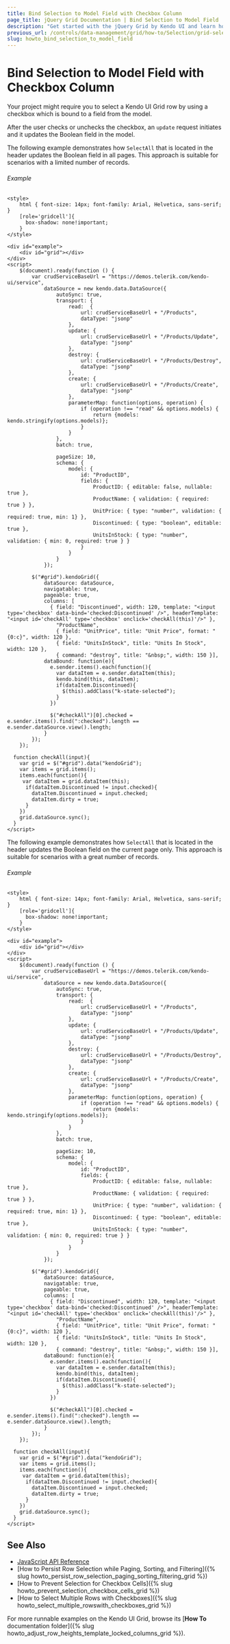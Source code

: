 ```yaml
---
title: Bind Selection to Model Field with Checkbox Column
page_title: jQuery Grid Documentation | Bind Selection to Model Field | Kendo UI
description: "Get started with the jQuery Grid by Kendo UI and learn how to select a row with a checkbox column that is bound to a model field."
previous_url: /controls/data-management/grid/how-to/Selection/grid-selection-to-model-field
slug: howto_bind_selection_to_model_field
---
```


# Bind Selection to Model Field with Checkbox Column

Your project might require you to select a Kendo UI Grid row by using a checkbox which is bound to a field from the model.

After the user checks or unchecks the checkbox, an `update` request initiates and it updates the Boolean field in the model.

The following example demonstrates how `SelectAll` that is located in the header updates the Boolean field in all pages. This approach is suitable for scenarios with a limited number of records.

###### Example

```dojo
<style>
    html { font-size: 14px; font-family: Arial, Helvetica, sans-serif; }
    [role='gridcell']{
      box-shadow: none!important;
    }
</style>

<div id="example">
    <div id="grid"></div>
</div>
<script>
    $(document).ready(function () {
        var crudServiceBaseUrl = "https://demos.telerik.com/kendo-ui/service",
            dataSource = new kendo.data.DataSource({
                autoSync: true,
                transport: {
                    read:  {
                        url: crudServiceBaseUrl + "/Products",
                        dataType: "jsonp"
                    },
                    update: {
                        url: crudServiceBaseUrl + "/Products/Update",
                        dataType: "jsonp"
                    },
                    destroy: {
                        url: crudServiceBaseUrl + "/Products/Destroy",
                        dataType: "jsonp"
                    },
                    create: {
                        url: crudServiceBaseUrl + "/Products/Create",
                        dataType: "jsonp"
                    },
                    parameterMap: function(options, operation) {
                        if (operation !== "read" && options.models) {
                            return {models: kendo.stringify(options.models)};
                        }
                    }
                },
                batch: true,

                pageSize: 10,
                schema: {
                    model: {
                        id: "ProductID",
                        fields: {
                            ProductID: { editable: false, nullable: true },
                            ProductName: { validation: { required: true } },
                            UnitPrice: { type: "number", validation: { required: true, min: 1} },
                            Discontinued: { type: "boolean", editable: true },
                            UnitsInStock: { type: "number", validation: { min: 0, required: true } }
                        }
                    }
                }
            });

        $("#grid").kendoGrid({
            dataSource: dataSource,
            navigatable: true,
            pageable: true,
            columns: [
              { field: "Discontinued", width: 120, template: "<input type='checkbox' data-bind='checked:Discontinued' />", headerTemplate: "<input id='checkAll' type='checkbox' onclick='checkAll(this)'/>" },
                "ProductName",
                { field: "UnitPrice", title: "Unit Price", format: "{0:c}", width: 120 },
                { field: "UnitsInStock", title: "Units In Stock", width: 120 },                            
                { command: "destroy", title: "&nbsp;", width: 150 }],
            dataBound: function(e){
              e.sender.items().each(function(){
                var dataItem = e.sender.dataItem(this);
                kendo.bind(this, dataItem);
                if(dataItem.Discontinued){
                  $(this).addClass("k-state-selected");
                }
              })

              $("#checkAll")[0].checked = e.sender.items().find(":checked").length == e.sender.dataSource.view().length;
            }
        });
    });

  function checkAll(input){
    var grid = $("#grid").data("kendoGrid");
    var items = grid.items();
    items.each(function(){
     var dataItem = grid.dataItem(this);
      if(dataItem.Discontinued != input.checked){
        dataItem.Discontinued = input.checked;
        dataItem.dirty = true;
      }
    })
    grid.dataSource.sync();
  }
</script>
```

The following example demonstrates how `SelectAll` that is located in the header updates the Boolean field on the current page only. This approach is suitable for scenarios with a great number of records.

###### Example

```dojo
<style>
    html { font-size: 14px; font-family: Arial, Helvetica, sans-serif; }
    [role='gridcell']{
      box-shadow: none!important;
    }
</style>

<div id="example">
    <div id="grid"></div>
</div>
<script>
    $(document).ready(function () {
        var crudServiceBaseUrl = "https://demos.telerik.com/kendo-ui/service",
            dataSource = new kendo.data.DataSource({
                autoSync: true,
                transport: {
                    read:  {
                        url: crudServiceBaseUrl + "/Products",
                        dataType: "jsonp"
                    },
                    update: {
                        url: crudServiceBaseUrl + "/Products/Update",
                        dataType: "jsonp"
                    },
                    destroy: {
                        url: crudServiceBaseUrl + "/Products/Destroy",
                        dataType: "jsonp"
                    },
                    create: {
                        url: crudServiceBaseUrl + "/Products/Create",
                        dataType: "jsonp"
                    },
                    parameterMap: function(options, operation) {
                        if (operation !== "read" && options.models) {
                            return {models: kendo.stringify(options.models)};
                        }
                    }
                },
                batch: true,

                pageSize: 10,
                schema: {
                    model: {
                        id: "ProductID",
                        fields: {
                            ProductID: { editable: false, nullable: true },
                            ProductName: { validation: { required: true } },
                            UnitPrice: { type: "number", validation: { required: true, min: 1} },
                            Discontinued: { type: "boolean", editable: true },
                            UnitsInStock: { type: "number", validation: { min: 0, required: true } }
                        }
                    }
                }
            });

        $("#grid").kendoGrid({
            dataSource: dataSource,
            navigatable: true,
            pageable: true,
            columns: [
              { field: "Discontinued", width: 120, template: "<input type='checkbox' data-bind='checked:Discontinued' />", headerTemplate: "<input id='checkAll' type='checkbox' onclick='checkAll(this)'/>" },
                "ProductName",
                { field: "UnitPrice", title: "Unit Price", format: "{0:c}", width: 120 },
                { field: "UnitsInStock", title: "Units In Stock", width: 120 },                            
                { command: "destroy", title: "&nbsp;", width: 150 }],
            dataBound: function(e){
              e.sender.items().each(function(){
                var dataItem = e.sender.dataItem(this);
                kendo.bind(this, dataItem);
                if(dataItem.Discontinued){
                  $(this).addClass("k-state-selected");
                }
              })

              $("#checkAll")[0].checked = e.sender.items().find(":checked").length == e.sender.dataSource.view().length;
            }
        });
    });

  function checkAll(input){
    var grid = $("#grid").data("kendoGrid");
    var items = grid.items();
    items.each(function(){
     var dataItem = grid.dataItem(this);
      if(dataItem.Discontinued != input.checked){
        dataItem.Discontinued = input.checked;
        dataItem.dirty = true;
      }
    })
    grid.dataSource.sync();
  }
</script>
```

## See Also

* [JavaScript API Reference](/api/javascript/ui/grid)
* [How to Persist Row Selection while Paging, Sorting, and Filtering]({% slug howto_persist_row_selection_paging_sorting_filtering_grid %})
* [How to Prevent Selection for Checkbox Cells]({% slug howto_prevent_selection_checkbox_cells_grid %})
* [How to Select Multiple Rows with Checkboxes]({% slug howto_select_multiple_rowswith_checkboxes_grid %})

For more runnable examples on the Kendo UI Grid, browse its [**How To** documentation folder]({% slug howto_adjust_row_heights_template_locked_columns_grid %}).
